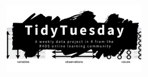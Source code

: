<p align= "center">
<a href="https://github.com/bradfordjohnson/tidytuesday">
<img src = "https://github.com/rfordatascience/tidytuesday/blob/master/static/tt_logo.png" width = "70%">
  </a>
